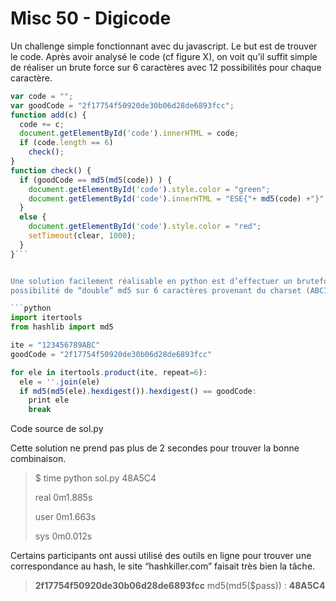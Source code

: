 # Misc 50 - Digicode

Un challenge simple fonctionnant avec du javascript. Le but est de trouver le code.
Après avoir analysé le code (cf figure X), on voit qu’il suffit simple de réaliser un brute
force sur 6 caractères avec 12 possibilités pour chaque caractère.

```js
var code = "";
var goodCode = "2f17754f50920de30b06d28de6893fcc";
function add(c) {
  code += c;
  document.getElementById('code').innerHTML = code;
  if (code.length == 6)
    check();
}
function check() {
  if (goodCode == md5(md5(code)) ) {
    document.getElementById('code').style.color = "green";
    document.getElementById('code').innerHTML = "ESE{"+ md5(code) +"}";
  }
  else {
    document.getElementById('code').style.color = "red";
    setTimeout(clear, 1000);
  }
}```


Une solution facilement réalisable en python est d’effectuer un bruteforce local en générant toutes les
possibilité de “double” md5 sur 6 caractères provenant du charset (ABC123456789)

```python
import itertools
from hashlib import md5

ite = "123456789ABC"
goodCode = "2f17754f50920de30b06d28de6893fcc"

for ele in itertools.product(ite, repeat=6):
  ele = ''.join(ele)
  if md5(md5(ele).hexdigest()).hexdigest() == goodCode:
    print ele
    break
```
Code source de sol.py

Cette solution ne prend pas plus de 2 secondes pour trouver la bonne combinaison.

> $ time python sol.py
48A5C4
>
> real 0m1.885s
> 
> user 0m1.663s
> 
> sys 0m0.012s


Certains participants ont aussi utilisé des outils en ligne pour trouver une correspondance au hash, le site “hashkiller.com” faisait très bien la tâche.
>**2f17754f50920de30b06d28de6893fcc** md5(md5($pass)) : **48A5C4**
